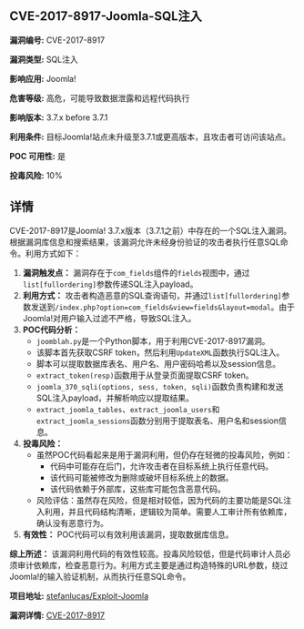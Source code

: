 ## CVE-2017-8917-Joomla-SQL注入

**漏洞编号:** CVE-2017-8917

**漏洞类型:** SQL注入

**影响应用:** Joomla!

**危害等级:** 高危，可能导致数据泄露和远程代码执行

**影响版本:** 3.7.x before 3.7.1

**利用条件:** 目标Joomla!站点未升级至3.7.1或更高版本，且攻击者可访问该站点。

**POC 可用性:** 是

**投毒风险:** 10%

## 详情

CVE-2017-8917是Joomla! 3.7.x版本（3.7.1之前）中存在的一个SQL注入漏洞。根据漏洞库信息和搜索结果，该漏洞允许未经身份验证的攻击者执行任意SQL命令。利用方式如下：

1.  **漏洞触发点：** 漏洞存在于`com_fields`组件的`fields`视图中，通过`list[fullordering]`参数传递SQL注入payload。
2.  **利用方式：** 攻击者构造恶意的SQL查询语句，并通过`list[fullordering]`参数发送到`/index.php?option=com_fields&view=fields&layout=modal`。由于Joomla!对用户输入过滤不严格，导致SQL注入。
3.  **POC代码分析：**
    *   `joomblah.py`是一个Python脚本，用于利用CVE-2017-8917漏洞。
    *   该脚本首先获取CSRF token，然后利用`UpdateXML`函数执行SQL注入。
    *   脚本可以提取数据库表名、用户名、用户密码哈希以及session信息。
    *   `extract_token(resp)`函数用于从登录页面提取CSRF token。
    *   `joomla_370_sqli(options, sess, token, sqli)`函数负责构建和发送SQL注入payload，并解析响应以提取结果。
    *   `extract_joomla_tables`、`extract_joomla_users`和`extract_joomla_sessions`函数分别用于提取表名、用户名和session信息。
4.  **投毒风险：**
    *   虽然POC代码看起来是用于漏洞利用，但仍存在轻微的投毒风险，例如：
        *   代码中可能存在后门，允许攻击者在目标系统上执行任意代码。
        *   该代码可能被修改为删除或破坏目标系统上的数据。
        *   该代码依赖于外部库，这些库可能包含恶意代码。
    *   风险评估：虽然存在风险，但是相对较低，因为代码的主要功能是SQL注入利用，并且代码结构清晰，逻辑较为简单。需要人工审计所有依赖库，确认没有恶意行为。
5.  **有效性：** POC代码可以有效利用该漏洞，提取数据库信息。

**综上所述：**  该漏洞利用代码的有效性较高。投毒风险较低，但是代码审计人员必须审计依赖库，检查恶意行为。利用方式主要是通过构造特殊的URL参数，绕过Joomla!的输入验证机制，从而执行任意SQL命令。

**项目地址:** [stefanlucas/Exploit-Joomla](https://github.com/stefanlucas/Exploit-Joomla)

**漏洞详情:** [CVE-2017-8917](https://nvd.nist.gov/vuln/detail/CVE-2017-8917)